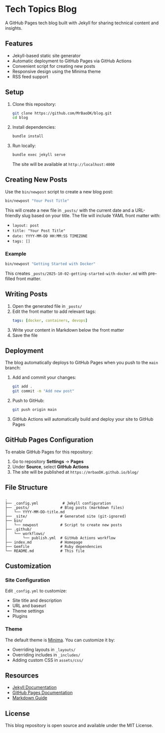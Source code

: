# Tech Topics Blog

A GitHub Pages tech blog built with Jekyll for sharing technical content and insights.

## Features

- Jekyll-based static site generator
- Automatic deployment to GitHub Pages via GitHub Actions
- Convenient script for creating new posts
- Responsive design using the Minima theme
- RSS feed support

## Setup

1. Clone this repository:
   ```bash
   git clone https://github.com/MrBaoDK/blog.git
   cd blog
   ```

2. Install dependencies:
   ```bash
   bundle install
   ```

3. Run locally:
   ```bash
   bundle exec jekyll serve
   ```
   
   The site will be available at `http://localhost:4000`

## Creating New Posts

Use the `bin/newpost` script to create a new blog post:

```bash
bin/newpost "Your Post Title"
```

This will create a new file in `_posts/` with the current date and a URL-friendly slug based on your title. The file will include YAML front matter with:
- `layout: post`
- `title: "Your Post Title"`
- `date: YYYY-MM-DD HH:MM:SS TIMEZONE`
- `tags: []`

### Example

```bash
bin/newpost "Getting Started with Docker"
```

This creates `_posts/2025-10-02-getting-started-with-docker.md` with pre-filled front matter.

## Writing Posts

1. Open the generated file in `_posts/`
2. Edit the front matter to add relevant tags:
   ```yaml
   tags: [docker, containers, devops]
   ```
3. Write your content in Markdown below the front matter
4. Save the file

## Deployment

The blog automatically deploys to GitHub Pages when you push to the `main` branch:

1. Add and commit your changes:
   ```bash
   git add .
   git commit -m "Add new post"
   ```

2. Push to GitHub:
   ```bash
   git push origin main
   ```

3. GitHub Actions will automatically build and deploy your site to GitHub Pages

## GitHub Pages Configuration

To enable GitHub Pages for this repository:

1. Go to repository **Settings** → **Pages**
2. Under **Source**, select **GitHub Actions**
3. The site will be published at `https://mrbaoDK.github.io/blog/`

## File Structure

```
.
├── _config.yml           # Jekyll configuration
├── _posts/              # Blog posts (markdown files)
│   └── YYYY-MM-DD-title.md
├── _site/               # Generated site (git-ignored)
├── bin/
│   └── newpost          # Script to create new posts
├── .github/
│   └── workflows/
│       └── publish.yml  # GitHub Actions workflow
├── index.md             # Homepage
├── Gemfile              # Ruby dependencies
└── README.md            # This file
```

## Customization

### Site Configuration

Edit `_config.yml` to customize:
- Site title and description
- URL and baseurl
- Theme settings
- Plugins

### Theme

The default theme is [Minima](https://github.com/jekyll/minima). You can customize it by:
- Overriding layouts in `_layouts/`
- Overriding includes in `_includes/`
- Adding custom CSS in `assets/css/`

## Resources

- [Jekyll Documentation](https://jekyllrb.com/docs/)
- [GitHub Pages Documentation](https://docs.github.com/en/pages)
- [Markdown Guide](https://www.markdownguide.org/)

## License

This blog repository is open source and available under the MIT License.

